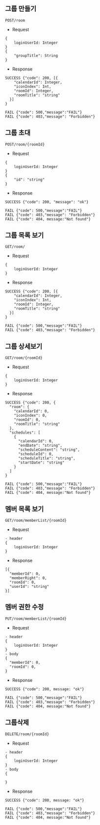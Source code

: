 그룹 만들기
-
```
POST/room
```
 - Request
```
{
    loginUserId: Integer
}
{
    "groupTitle": String
}
```
- Response
```
SUCCESS {"code": 200, [{
    "calendarId": Integer,
    "iconIndex": Int,
    "roomId": Integer,
    "roomTitle": "string"
  }]
}
```
```
FAIL {"code": 500,"message":"FAIL"}
FAIL {"code": 403,"message": "Forbidden"}
```
그룹 초대
-
```
POST/room/{roomId}
```
 - Request
```
{
    loginUserId: Integer
}
{
    "id": "string"
}
```
- Response
```
SUCCESS {"code": 200, "message": "ok"}
```
```
FAIL {"code": 500,"message":"FAIL"}
FAIL {"code": 403,"message": "Forbidden"}
FAIL {"code": 404, message:"Not found"}
```
그룹 목록 보기
-
```
GET/room/
```
 - Request
```
{
    loginUserId: Integer
}
```
- Response
```
SUCCESS {"code": 200, [{
    "calendarId": Integer,
    "iconIndex": Int,
    "roomId": Integer,
    "roomTitle": "string"
  }]
}
```
```
FAIL {"code": 500,"message":"FAIL"}
FAIL {"code": 403,"message": "Forbidden"}
```
그룹 상세보기
-
```
GET/room/{roomId}
```
 - Request
```
{
    loginUserId: Integer
}
```
- Response
```
SUCCESS {"code": 200, {
  "room": {
    "calendarId": 0,
    "iconIndex": 0,
    "roomId": 0,
    "roomTitle": "string"
  },
  "schedules": [
    {
      "calendarId": 0,
      "endDate": "string",
      "scheduleContent": "string",
      "scheduleId": 0,
      "scheduleTitle": "string",
      "startDate": "string"
    }
  ]
}
```
```
FAIL {"code": 500,"message":"FAIL"}
FAIL {"code": 403,"message": "Forbidden"}
FAIL {"code": 404, message:"Not found"}
```
멤버 목록 보기
-
```
GET/room/memberList/{roomId}
```
- Request
```
- header
{
    loginUserId: Integer
}
```
- Response
```
[{
  "memberId": 0,
  "memberRight": 0,
  "roomId": 0,
  "userId": "string"
}]
```
멤버 권한 수정
-
```
PUT/room/memberList/{roomId}
```
 - Request
```
- header
{
    loginUserId: Integer
}
- body
{
  "memberId": 0,
  "roomId": 0,
}
```
- Response
```
SUCCESS {"code": 200, message: "ok"}
```
```
FAIL {"code": 500,"message":"FAIL"}
FAIL {"code": 403,"message": "Forbidden"}
FAIL {"code": 404, message:"Not found"}
```
그룹삭제
-
```
DELETE/room/{roomId}
```
 - Request
```
- header
{
    loginUserId: Integer
}
- body
{
  
}
```
- Response
```
SUCCESS {"code": 200, message: "ok"}
```
```
FAIL {"code": 500,"message":"FAIL"}
FAIL {"code": 403,"message": "Forbidden"}
FAIL {"code": 404, message:"Not found"}
```
